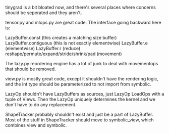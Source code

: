tinygrad is a bit bloated now, and there's several places where concerns should be seperated and they aren't.

tensor.py and mlops.py are great code. The interface going backward here is:

LazyBuffer.const (this creates a matching size buffer)
LazyBuffer.contiguous (this is not exactly elementwise)
LazyBuffer.e (elementwise)
LazyBuffer.r (reduce)
reshape/permute/expand/stride/shrink/pad (movement)

The lazy.py reordering engine has a lot of junk to deal with movementops that should be removed.

view.py is mostly great code, except it shouldn't have the rendering logic, and the int type should be parameterized to not import from symbolic.

LazyOp shouldn't have LazyBuffers as sources, just LazyOp LoadOps with a tuple of Views. Then the LazyOp uniquely determines the kernel and we don't have to do any replacement.

ShapeTracker probably shouldn't exist and just be a part of LazyBuffer. Most of the stuff in ShapeTracker should move to symbolic_view, which combines view and symbolic.

